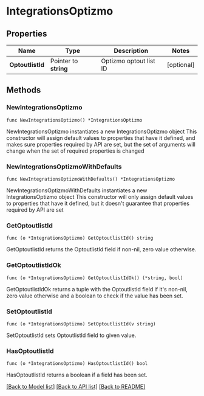 # IntegrationsOptizmo

## Properties

Name | Type | Description | Notes
------------ | ------------- | ------------- | -------------
**OptoutlistId** | Pointer to **string** | Optizmo optout list ID | [optional] 

## Methods

### NewIntegrationsOptizmo

`func NewIntegrationsOptizmo() *IntegrationsOptizmo`

NewIntegrationsOptizmo instantiates a new IntegrationsOptizmo object
This constructor will assign default values to properties that have it defined,
and makes sure properties required by API are set, but the set of arguments
will change when the set of required properties is changed

### NewIntegrationsOptizmoWithDefaults

`func NewIntegrationsOptizmoWithDefaults() *IntegrationsOptizmo`

NewIntegrationsOptizmoWithDefaults instantiates a new IntegrationsOptizmo object
This constructor will only assign default values to properties that have it defined,
but it doesn't guarantee that properties required by API are set

### GetOptoutlistId

`func (o *IntegrationsOptizmo) GetOptoutlistId() string`

GetOptoutlistId returns the OptoutlistId field if non-nil, zero value otherwise.

### GetOptoutlistIdOk

`func (o *IntegrationsOptizmo) GetOptoutlistIdOk() (*string, bool)`

GetOptoutlistIdOk returns a tuple with the OptoutlistId field if it's non-nil, zero value otherwise
and a boolean to check if the value has been set.

### SetOptoutlistId

`func (o *IntegrationsOptizmo) SetOptoutlistId(v string)`

SetOptoutlistId sets OptoutlistId field to given value.

### HasOptoutlistId

`func (o *IntegrationsOptizmo) HasOptoutlistId() bool`

HasOptoutlistId returns a boolean if a field has been set.


[[Back to Model list]](../README.md#documentation-for-models) [[Back to API list]](../README.md#documentation-for-api-endpoints) [[Back to README]](../README.md)


